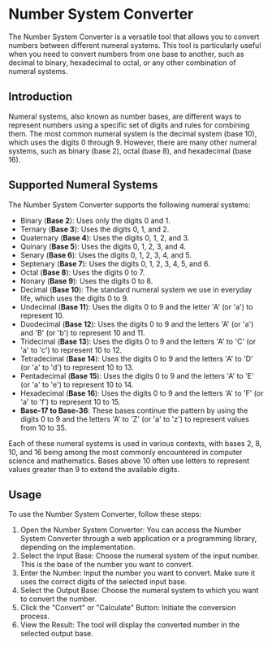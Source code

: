 # Number System Converter
The Number System Converter is a versatile tool that allows you to convert numbers 
between different numeral systems. This tool is particularly useful when you need 
to convert numbers from one base to another, such as decimal to binary, hexadecimal 
to octal, or any other combination of numeral systems. 

## Introduction
Numeral systems, also known as number bases, are different ways to represent numbers 
using a specific set of digits and rules for combining them. The most common numeral 
system is the decimal system (base 10), which uses the digits 0 through 9. However, 
there are many other numeral systems, such as binary (base 2), octal (base 8), and 
hexadecimal (base 16).

## Supported Numeral Systems
The Number System Converter supports the following numeral systems:
- Binary (**Base 2**): Uses only the digits 0 and 1.
- Ternary (**Base 3**): Uses the digits 0, 1, and 2.
- Quaternary (**Base 4**): Uses the digits 0, 1, 2, and 3.
- Quinary (**Base 5**): Uses the digits 0, 1, 2, 3, and 4.
- Senary (**Base 6**): Uses the digits 0, 1, 2, 3, 4, and 5.
- Septenary (**Base 7**): Uses the digits 0, 1, 2, 3, 4, 5, and 6.
- Octal (**Base 8**): Uses the digits 0 to 7.
- Nonary (**Base 9**): Uses the digits 0 to 8.
- Decimal (**Base 10**): The standard numeral system we use in everyday life, which uses the digits 0 to 9.
- Undecimal (**Base 11**): Uses the digits 0 to 9 and the letter 'A' (or 'a') to represent 10.
- Duodecimal (**Base 12**): Uses the digits 0 to 9 and the letters 'A' (or 'a') and 'B' (or 'b') to represent 10 and 11.
- Tridecimal (**Base 13**): Uses the digits 0 to 9 and the letters 'A' to 'C' (or 'a' to 'c') to represent 10 to 12.
- Tetradecimal (**Base 14**): Uses the digits 0 to 9 and the letters 'A' to 'D' (or 'a' to 'd') to represent 10 to 13.
- Pentadecimal (**Base 15**): Uses the digits 0 to 9 and the letters 'A' to 'E' (or 'a' to 'e') to represent 10 to 14.
- Hexadecimal (**Base 16**): Uses the digits 0 to 9 and the letters 'A' to 'F' (or 'a' to 'f') to represent 10 to 15.
- **Base-17 to Base-36**: These bases continue the pattern by using the digits 0 to 9 and the letters 'A' to 'Z' (or 'a' to 'z') to represent values from 10 to 35.

Each of these numeral systems is used in various contexts, with bases 2, 8, 10, and 16 being among the most commonly encountered in computer science and mathematics. Bases above 10 often use letters to represent values greater than 9 to extend the available digits.

## Usage
To use the Number System Converter, follow these steps:

1. Open the Number System Converter: You can access the Number System Converter through a 
web application or a programming library, depending on the implementation.
2. Select the Input Base: Choose the numeral system of the input number. This is the base 
of the number you want to convert.
3. Enter the Number: Input the number you want to convert. Make sure it uses the correct 
digits of the selected input base.
4. Select the Output Base: Choose the numeral system to which you want to convert the number.
5. Click the "Convert" or "Calculate" Button: Initiate the conversion process.
6. View the Result: The tool will display the converted number in the selected output base.
